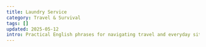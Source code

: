 ```yaml
---
title: Laundry Service
category: Travel & Survival
tags: []
updated: 2025-05-12
intro: Practical English phrases for navigating travel and everyday situations abroad.
---
```

